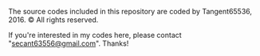 The source codes included in this repository are coded by Tangent65536, 2016. © All rights reserved.

If you're interested in my codes here, please contact "secant63556@gmail.com". Thanks!
